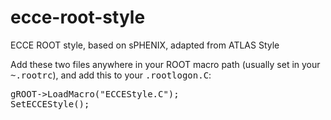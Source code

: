 # ecce-root-style

ECCE ROOT style, based on sPHENIX, adapted from ATLAS Style

Add these two files anywhere in your ROOT macro path (usually set in your <tt>~.rootrc</tt>), and add this to your <tt>.rootlogon.C</tt>:

<pre>
gROOT->LoadMacro("ECCEStyle.C");
SetECCEStyle();
<pre>
